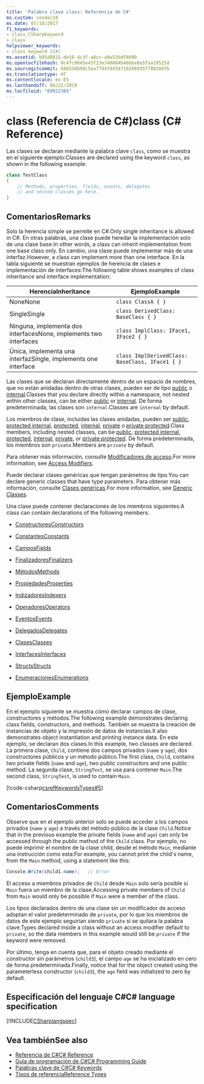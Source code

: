 ```yaml
---
title: 'Palabra clave class: Referencia de C#'
ms.custom: seodec18
ms.date: 07/18/2017
f1_keywords:
- class_CSharpKeyword
- class
helpviewer_keywords:
- class keyword [C#]
ms.assetid: b95d8815-de18-4c3f-a8cc-a0a53bdf8690
ms.openlocfilehash: 0c4fc9645e43f23e340804b46bbe8a5faa19525d
ms.sourcegitcommit: 68653db98c5ea7744fd438710248935f70020dfb
ms.translationtype: HT
ms.contentlocale: es-ES
ms.lasthandoff: 08/22/2019
ms.locfileid: "69922385"
---
```

# <a name="class-c-reference"></a><span data-ttu-id="bdac3-102">class (Referencia de C#)</span><span class="sxs-lookup"><span data-stu-id="bdac3-102">class (C# Reference)</span></span>

<span data-ttu-id="bdac3-103">Las clases se declaran mediante la palabra clave `class`, como se muestra en el siguiente ejemplo:</span><span class="sxs-lookup"><span data-stu-id="bdac3-103">Classes are declared using the keyword `class`, as shown in the following example:</span></span>

```csharp
class TestClass
{
    // Methods, properties, fields, events, delegates
    // and nested classes go here.
}
```

## <a name="remarks"></a><span data-ttu-id="bdac3-104">Comentarios</span><span class="sxs-lookup"><span data-stu-id="bdac3-104">Remarks</span></span>

<span data-ttu-id="bdac3-105">Solo la herencia simple se permite en C#.</span><span class="sxs-lookup"><span data-stu-id="bdac3-105">Only single inheritance is allowed in C#.</span></span> <span data-ttu-id="bdac3-106">En otras palabras, una clase puede heredar la implementación solo de una clase base.</span><span class="sxs-lookup"><span data-stu-id="bdac3-106">In other words, a class can inherit implementation from one base class only.</span></span> <span data-ttu-id="bdac3-107">En cambio, una clase puede implementar más de una interfaz.</span><span class="sxs-lookup"><span data-stu-id="bdac3-107">However, a class can implement more than one interface.</span></span> <span data-ttu-id="bdac3-108">En la tabla siguiente se muestran ejemplos de herencia de clases e implementación de interfaces:</span><span class="sxs-lookup"><span data-stu-id="bdac3-108">The following table shows examples of class inheritance and interface implementation:</span></span>

|<span data-ttu-id="bdac3-109">Herencia</span><span class="sxs-lookup"><span data-stu-id="bdac3-109">Inheritance</span></span>|<span data-ttu-id="bdac3-110">Ejemplo</span><span class="sxs-lookup"><span data-stu-id="bdac3-110">Example</span></span>|
|-----------------|-------------|
|<span data-ttu-id="bdac3-111">None</span><span class="sxs-lookup"><span data-stu-id="bdac3-111">None</span></span>|`class ClassA { }`|
|<span data-ttu-id="bdac3-112">Single</span><span class="sxs-lookup"><span data-stu-id="bdac3-112">Single</span></span>|`class DerivedClass: BaseClass { }`|
|<span data-ttu-id="bdac3-113">Ninguna, implementa dos interfaces</span><span class="sxs-lookup"><span data-stu-id="bdac3-113">None, implements two interfaces</span></span>|`class ImplClass: IFace1, IFace2 { }`|
|<span data-ttu-id="bdac3-114">Única, implementa una interfaz</span><span class="sxs-lookup"><span data-stu-id="bdac3-114">Single, implements one interface</span></span>|`class ImplDerivedClass: BaseClass, IFace1 { }`|

<span data-ttu-id="bdac3-115">Las clases que se declaran directamente dentro de un espacio de nombres, que no están anidadas dentro de otras clases, pueden ser de tipo [public](./public.md) o [internal](./internal.md).</span><span class="sxs-lookup"><span data-stu-id="bdac3-115">Classes that you declare directly within a namespace, not nested within other classes, can be either [public](./public.md) or [internal](./internal.md).</span></span> <span data-ttu-id="bdac3-116">De forma predeterminada, las clases son `internal`.</span><span class="sxs-lookup"><span data-stu-id="bdac3-116">Classes are `internal` by default.</span></span>

<span data-ttu-id="bdac3-117">Los miembros de clase, incluidas las clases anidadas, pueden ser [public](public.md), [protected internal](protected-internal.md), [protected](protected.md), [internal](internal.md), [private](private.md) o [private protected](private-protected.md).</span><span class="sxs-lookup"><span data-stu-id="bdac3-117">Class members, including nested classes, can be [public](public.md), [protected internal](protected-internal.md), [protected](protected.md), [internal](internal.md), [private](private.md), or [private protected](private-protected.md).</span></span> <span data-ttu-id="bdac3-118">De forma predeterminada, los miembros son `private`.</span><span class="sxs-lookup"><span data-stu-id="bdac3-118">Members are `private` by default.</span></span>

<span data-ttu-id="bdac3-119">Para obtener más información, consulte [Modificadores de acceso](../../programming-guide/classes-and-structs/access-modifiers.md).</span><span class="sxs-lookup"><span data-stu-id="bdac3-119">For more information, see [Access Modifiers](../../programming-guide/classes-and-structs/access-modifiers.md).</span></span>

<span data-ttu-id="bdac3-120">Puede declarar clases genéricas que tengan parámetros de tipo.</span><span class="sxs-lookup"><span data-stu-id="bdac3-120">You can declare generic classes that have type parameters.</span></span> <span data-ttu-id="bdac3-121">Para obtener más información, consulte [Clases genéricas](../../programming-guide/generics/generic-classes.md).</span><span class="sxs-lookup"><span data-stu-id="bdac3-121">For more information, see [Generic Classes](../../programming-guide/generics/generic-classes.md).</span></span>

<span data-ttu-id="bdac3-122">Una clase puede contener declaraciones de los miembros siguientes:</span><span class="sxs-lookup"><span data-stu-id="bdac3-122">A class can contain declarations of the following members:</span></span>

- [<span data-ttu-id="bdac3-123">Constructores</span><span class="sxs-lookup"><span data-stu-id="bdac3-123">Constructors</span></span>](../../programming-guide/classes-and-structs/constructors.md)

- [<span data-ttu-id="bdac3-124">Constantes</span><span class="sxs-lookup"><span data-stu-id="bdac3-124">Constants</span></span>](../../programming-guide/classes-and-structs/constants.md)

- [<span data-ttu-id="bdac3-125">Campos</span><span class="sxs-lookup"><span data-stu-id="bdac3-125">Fields</span></span>](../../programming-guide/classes-and-structs/fields.md)

- [<span data-ttu-id="bdac3-126">Finalizadores</span><span class="sxs-lookup"><span data-stu-id="bdac3-126">Finalizers</span></span>](../../programming-guide/classes-and-structs/destructors.md)

- [<span data-ttu-id="bdac3-127">Métodos</span><span class="sxs-lookup"><span data-stu-id="bdac3-127">Methods</span></span>](../../programming-guide/classes-and-structs/methods.md)

- [<span data-ttu-id="bdac3-128">Propiedades</span><span class="sxs-lookup"><span data-stu-id="bdac3-128">Properties</span></span>](../../programming-guide/classes-and-structs/properties.md)

- [<span data-ttu-id="bdac3-129">Indizadores</span><span class="sxs-lookup"><span data-stu-id="bdac3-129">Indexers</span></span>](../../programming-guide/indexers/index.md)

- [<span data-ttu-id="bdac3-130">Operadores</span><span class="sxs-lookup"><span data-stu-id="bdac3-130">Operators</span></span>](../operators/index.md)

- [<span data-ttu-id="bdac3-131">Eventos</span><span class="sxs-lookup"><span data-stu-id="bdac3-131">Events</span></span>](../../programming-guide/events/index.md)

- [<span data-ttu-id="bdac3-132">Delegados</span><span class="sxs-lookup"><span data-stu-id="bdac3-132">Delegates</span></span>](../../programming-guide/delegates/index.md)

- [<span data-ttu-id="bdac3-133">Clases</span><span class="sxs-lookup"><span data-stu-id="bdac3-133">Classes</span></span>](../../programming-guide/classes-and-structs/classes.md)

- [<span data-ttu-id="bdac3-134">Interfaces</span><span class="sxs-lookup"><span data-stu-id="bdac3-134">Interfaces</span></span>](../../programming-guide/interfaces/index.md)

- [<span data-ttu-id="bdac3-135">Structs</span><span class="sxs-lookup"><span data-stu-id="bdac3-135">Structs</span></span>](../../programming-guide/classes-and-structs/structs.md)

- [<span data-ttu-id="bdac3-136">Enumeraciones</span><span class="sxs-lookup"><span data-stu-id="bdac3-136">Enumerations</span></span>](../../programming-guide/enumeration-types.md)

## <a name="example"></a><span data-ttu-id="bdac3-137">Ejemplo</span><span class="sxs-lookup"><span data-stu-id="bdac3-137">Example</span></span>

<span data-ttu-id="bdac3-138">En el ejemplo siguiente se muestra cómo declarar campos de clase, constructores y métodos.</span><span class="sxs-lookup"><span data-stu-id="bdac3-138">The following example demonstrates declaring class fields, constructors, and methods.</span></span> <span data-ttu-id="bdac3-139">También se muestra la creación de instancias de objeto y la impresión de datos de instancias.</span><span class="sxs-lookup"><span data-stu-id="bdac3-139">It also demonstrates object instantiation and printing instance data.</span></span> <span data-ttu-id="bdac3-140">En este ejemplo, se declaran dos clases.</span><span class="sxs-lookup"><span data-stu-id="bdac3-140">In this example, two classes are declared.</span></span> <span data-ttu-id="bdac3-141">La primera clase, `Child`, contiene dos campos privados (`name` y `age`), dos constructores públicos y un método público.</span><span class="sxs-lookup"><span data-stu-id="bdac3-141">The first class, `Child`, contains two private fields (`name` and `age`), two public constructors and one public method.</span></span> <span data-ttu-id="bdac3-142">La segunda clase, `StringTest`, se usa para contener `Main`.</span><span class="sxs-lookup"><span data-stu-id="bdac3-142">The second class, `StringTest`, is used to contain `Main`.</span></span>

[!code-csharp[csrefKeywordsTypes#5](~/samples/snippets/csharp/VS_Snippets_VBCSharp/csrefKeywordsTypes/CS/keywordsTypes.cs#5)]

## <a name="comments"></a><span data-ttu-id="bdac3-143">Comentarios</span><span class="sxs-lookup"><span data-stu-id="bdac3-143">Comments</span></span>

<span data-ttu-id="bdac3-144">Observe que en el ejemplo anterior solo se puede acceder a los campos privados (`name` y `age`) a través del método público de la clase `Child`.</span><span class="sxs-lookup"><span data-stu-id="bdac3-144">Notice that in the previous example the private fields (`name` and `age`) can only be accessed through the public method of the `Child` class.</span></span> <span data-ttu-id="bdac3-145">Por ejemplo, no puede imprimir el nombre de la clase child, desde el método `Main`, mediante una instrucción como esta:</span><span class="sxs-lookup"><span data-stu-id="bdac3-145">For example, you cannot print the child's name, from the `Main` method, using a statement like this:</span></span>

```csharp
Console.Write(child1.name);   // Error
```

<span data-ttu-id="bdac3-146">El acceso a miembros privados de `Child` desde `Main` solo sería posible si `Main` fuera un miembro de la clase.</span><span class="sxs-lookup"><span data-stu-id="bdac3-146">Accessing private members of `Child` from `Main` would only be possible if `Main` were a member of the class.</span></span>

<span data-ttu-id="bdac3-147">Los tipos declarados dentro de una clase sin un modificador de acceso adoptan el valor predeterminado de `private`, por lo que los miembros de datos de este ejemplo seguirían siendo `private` si se quitara la palabra clave.</span><span class="sxs-lookup"><span data-stu-id="bdac3-147">Types declared inside a class without an access modifier default to `private`, so the data members in this example would still be `private` if the keyword were removed.</span></span>

<span data-ttu-id="bdac3-148">Por último, tenga en cuenta que, para el objeto creado mediante el constructor sin parámetros (`child3`), el campo `age` se ha inicializado en cero de forma predeterminada.</span><span class="sxs-lookup"><span data-stu-id="bdac3-148">Finally, notice that for the object created using the parameterless constructor (`child3`), the `age` field was initialized to zero by default.</span></span>

## <a name="c-language-specification"></a><span data-ttu-id="bdac3-149">Especificación del lenguaje C#</span><span class="sxs-lookup"><span data-stu-id="bdac3-149">C# language specification</span></span>

[!INCLUDE[CSharplangspec](~/includes/csharplangspec-md.md)]

## <a name="see-also"></a><span data-ttu-id="bdac3-150">Vea también</span><span class="sxs-lookup"><span data-stu-id="bdac3-150">See also</span></span>

- [<span data-ttu-id="bdac3-151">Referencia de C#</span><span class="sxs-lookup"><span data-stu-id="bdac3-151">C# Reference</span></span>](../index.md)
- [<span data-ttu-id="bdac3-152">Guía de programación de C#</span><span class="sxs-lookup"><span data-stu-id="bdac3-152">C# Programming Guide</span></span>](../../programming-guide/index.md)
- [<span data-ttu-id="bdac3-153">Palabras clave de C#</span><span class="sxs-lookup"><span data-stu-id="bdac3-153">C# Keywords</span></span>](./index.md)
- [<span data-ttu-id="bdac3-154">Tipos de referencia</span><span class="sxs-lookup"><span data-stu-id="bdac3-154">Reference Types</span></span>](./reference-types.md)
